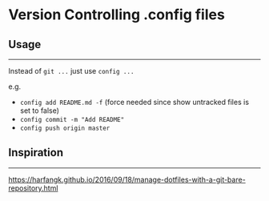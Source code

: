 # Version Controlling .config files

## Usage
------
Instead of `git ...` just use `config ...`

e.g. 
* `config add README.md -f` (force needed since show untracked files is set to false)
* `config commit -m "Add README"`
* `config push origin master`


## Inspiration
------
https://harfangk.github.io/2016/09/18/manage-dotfiles-with-a-git-bare-repository.html

